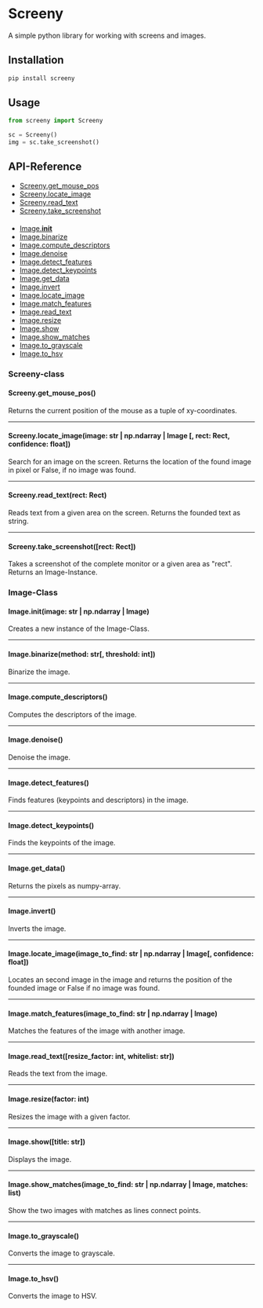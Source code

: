 # Screeny
A simple python library for working with screens and images.

## Installation

```sh
pip install screeny
```

## Usage

```python
from screeny import Screeny

sc = Screeny()
img = sc.take_screenshot()
```

## API-Reference

* [Screeny.get_mouse_pos](#screenyget_mouse_pos)
* [Screeny.locate_image](#screenylocate_imageimage-str--npndarray--image--rect-rect-confidence-float)
* [Screeny.read_text](#screenyread_textrect-rect)
* [Screeny.take_screenshot](#screenytake_screenshotrect-rect)
####
* [Image.__init__](#imageinitimage-str--npndarray--image)
* [Image.binarize](#imagebinarizemethod-str-threshold-int)
* [Image.compute_descriptors](#imagecompute_descriptors)
* [Image.denoise](#imagedenoise)
* [Image.detect_features](#imagedetect_features)
* [Image.detect_keypoints](#imagedetect_keypoints)
* [Image.get_data](#imageget_data)
* [Image.invert](#imageinvert)
* [Image.locate_image](#imagelocate_imageimage_to_find-str--npndarray--image-confidence-float)
* [Image.match_features](#imagematch_featuresimage_to_find-str--npndarray--image)
* [Image.read_text](#imageread_textresize_factor-int-whitelist-str)
* [Image.resize](#imageresizefactor-int)
* [Image.show](#imageshowtitle-str)
* [Image.show_matches](#imageshow_matchesimage_to_find-str--npndarray--image-matches-list)
* [Image.to_grayscale](#imageto_grayscale)
* [Image.to_hsv](#imageto_hsv)

### Screeny-class

#### Screeny.get_mouse_pos()
        
Returns the current position of the mouse as a tuple of xy-coordinates.

---
#### Screeny.locate_image(image: str | np.ndarray | Image [, rect: Rect, confidence: float])

Search for an image on the screen. Returns the location of the found image in pixel or False, if no image was found.

---
#### Screeny.read_text(rect: Rect)

Reads text from a given area on the screen. Returns the founded text as string.

---
#### Screeny.take_screenshot([rect: Rect])

Takes a screenshot of the complete monitor or a given area as "rect". Returns an Image-Instance.


### Image-Class

#### Image.__init__(image: str | np.ndarray | Image)

Creates a new instance of the Image-Class.

---
#### Image.binarize(method: str[, threshold: int])

Binarize the image.

---
#### Image.compute_descriptors()

Computes the descriptors of the image.

---
#### Image.denoise()

Denoise the image.

---
#### Image.detect_features()

Finds features (keypoints and descriptors) in the image.

---
#### Image.detect_keypoints()

Finds the keypoints of the image.

---
#### Image.get_data()

Returns the pixels as numpy-array.

---
#### Image.invert()

Inverts the image.

---
#### Image.locate_image(image_to_find: str | np.ndarray | Image[, confidence: float])

Locates an second image in the image and returns the position of the founded image or False if no image was found.

---
#### Image.match_features(image_to_find: str | np.ndarray | Image)

Matches the features of the image with another image.

---
#### Image.read_text([resize_factor: int, whitelist: str])

Reads the text from the image.

---
#### Image.resize(factor: int)

Resizes the image with a given factor.

---
#### Image.show([title: str])

Displays the image.

---
#### Image.show_matches(image_to_find: str | np.ndarray | Image, matches: list)

Show the two images with matches as lines connect points.

---
#### Image.to_grayscale()

Converts the image to grayscale.

---
#### Image.to_hsv()

Converts the image to HSV.